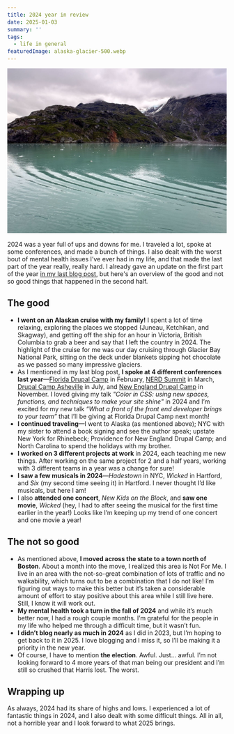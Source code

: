 ```yaml
---
title: 2024 year in review
date: 2025-01-03
summary: ''
tags:
  - life in general
featuredImage: alaska-glacier-500.webp
---
```

![A Joshua Tree at Joshua Tree National Park.](./images/alaska-glacier.jpg)

2024 was a year full of ups and downs for me. I traveled a lot, spoke at some conferences, and made a bunch of things. I also dealt with the worst bout of mental health issues I’ve ever had in my life, and that made the last part of the year really, really hard. I already gave an update on the first part of the year [in my last blog post](/back-to-blogging), but here's an overview of the good and not so good things that happened in the second half.

## The good
* **I went on an Alaskan cruise with my family!** I spent a lot of time relaxing, exploring the places we stopped (Juneau, Ketchikan, and Skagway), and getting off the ship for an hour in Victoria, British Columbia to grab a beer and say that I left the country in 2024. The highlight of the cruise for me was our day cruising through Glacier Bay National Park, sitting on the deck under blankets sipping hot chocolate as we passed so many impressive glaciers. 
* As I mentioned in my last blog post, **I spoke at 4 different conferences last year**—[Florida Drupal Camp](https://fldrupal.camp/) in February, [NERD Summit](https://nerdsummit.org/) in March, [Drupal Camp Asheville](https://www.drupalasheville.com/) in July, and [New England Drupal Camp](https://nedcamp.org) in November. I loved giving my talk *"Color in CSS: using new spaces, functions, and techniques to make your site shine"* in 2024 and I’m excited for my new talk *“What a front of the front end developer brings to your team”* that I’ll be giving at Florida Drupal Camp next month!
* **I continued traveling**—I went to Alaska (as mentioned above); NYC with my sister to attend a book signing and see the author speak; upstate New York for Rhinebeck; Providence for New England Drupal Camp; and North Carolina to spend the holidays with my brother.
* **I worked on 3 different projects at work** in 2024, each teaching me new things. After working on the same project for 2 and a half years, working with 3 different teams in a year was a change for sure!
* **I saw a few musicals in 2024**—*Hadestown* in NYC, *Wicked* in Hartford, and *Six* (my second time seeing it) in Hartford. I never thought I’d like musicals, but here I am!
* I also **attended one concert**, *New Kids on the Block*, and **saw one movie**, *Wicked* (hey, I had to after seeing the musical for the first time earlier in the year!) Looks like I’m keeping up my trend of one concert and one movie a year!
## The not so good
* As mentioned above, **I moved across the state to a town north of Boston**. About a month into the move, I realized this area is Not For Me. I live in an area with the not-so-great combination of lots of traffic and no walkability, which turns out to be a combination that I do not like! I’m figuring out ways to make this better but it’s taken a considerable amount of effort to stay positive about this area while I still live here. Still, I know it will work out.
* **My mental health took a turn in the fall of 2024** and while it’s much better now, I had a rough couple months. I’m grateful for the people in my life who helped me through a difficult time, but it wasn’t fun. 
* **I didn’t blog nearly as much in 2024** as I did in 2023, but I’m hoping to get back to it in 2025. I love blogging and I miss it, so I’ll be making it a priority in the new year.
* Of course, I have to mention **the election**. Awful. Just… awful. I’m not looking forward to 4 more years of that man being our president and I’m still so crushed that Harris lost. The worst.

## Wrapping up
As always, 2024 had its share of highs and lows. I experienced a lot of fantastic things in 2024, and I also dealt with some difficult things. All in all, not a horrible year and I look forward to what 2025 brings.
